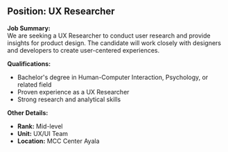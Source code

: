 ## **Position: UX Researcher**

**Job Summary:**  
We are seeking a UX Researcher to conduct user research and provide insights for product design. The candidate will work closely with designers and developers to create user-centered experiences.

**Qualifications:**  
- Bachelor's degree in Human-Computer Interaction, Psychology, or related field
- Proven experience as a UX Researcher
- Strong research and analytical skills

**Other Details:**
- **Rank:** Mid-level
- **Unit:** UX/UI Team
- **Location:** MCC Center Ayala